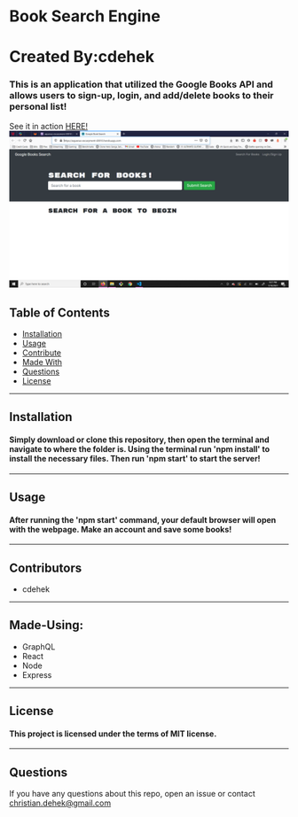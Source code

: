 
  # Book Search Engine
  # Created By:cdehek

  ### This is an application that utilized the Google Books API and allows users to sign-up, login, and add/delete books to their personal list! 
  See it in action [HERE!](https://aqueous-escarpment-69010.herokuapp.com/)
  ![img](https://github.com/cdehek/book-search-engine/blob/main/client/public/demo-img.PNG)

  ## Table of Contents
  - [Installation](#installation)
  - [Usage](#usage)
  - [Contribute](#contribute)
  - [Made With](#made-using)
  - [Questions](#questions)
  - [License](#license)
  ---
  ## Installation
  #### Simply download or clone this repository, then open the terminal and navigate to where the folder is. Using the terminal run 'npm install' to install the necessary files. Then run 'npm start' to start the server! 
  ---
  ## Usage
  #### After running the 'npm start' command, your default browser will open with the webpage. Make an account and save some books!
  ---
  ## Contributors
  * cdehek
  ---

  ## Made-Using:
  * GraphQL
  * React
  * Node
  * Express

  ---
  ## License
  #### This project is licensed under the terms of MIT license.
  ---
  ## Questions
  If you have any questions about this repo,
  open an issue or contact christian.dehek@gmail.com
  
